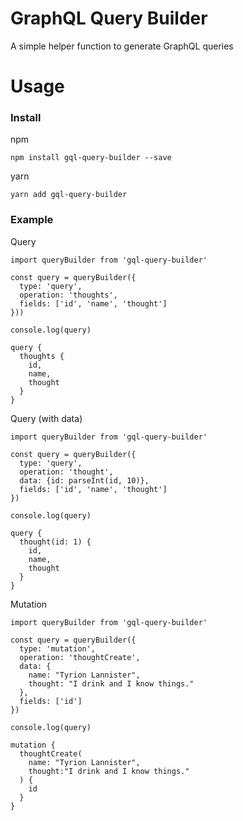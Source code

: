 # GraphQL Query Builder
A simple helper function to generate GraphQL queries

# Usage
### Install

npm

`npm install gql-query-builder --save`

yarn

`yarn add gql-query-builder`

### Example

Query
```
import queryBuilder from 'gql-query-builder'

const query = queryBuilder({
  type: 'query',
  operation: 'thoughts',
  fields: ['id', 'name', 'thought']
}))

console.log(query)

query {
  thoughts {
    id,
    name,
    thought
  }
}
```

Query (with data)
```
import queryBuilder from 'gql-query-builder'

const query = queryBuilder({
  type: 'query',
  operation: 'thought',
  data: {id: parseInt(id, 10)},
  fields: ['id', 'name', 'thought']
})

console.log(query)

query {
  thought(id: 1) {
    id,
    name,
    thought
  }
}
```

Mutation
```
import queryBuilder from 'gql-query-builder'

const query = queryBuilder({
  type: 'mutation', 
  operation: 'thoughtCreate', 
  data: { 
    name: "Tyrion Lannister", 
    thought: "I drink and I know things." 
  }, 
  fields: ['id']
})

console.log(query)

mutation {
  thoughtCreate(
    name: "Tyrion Lannister", 
    thought:"I drink and I know things."
  ) {
    id
  }
}
```

